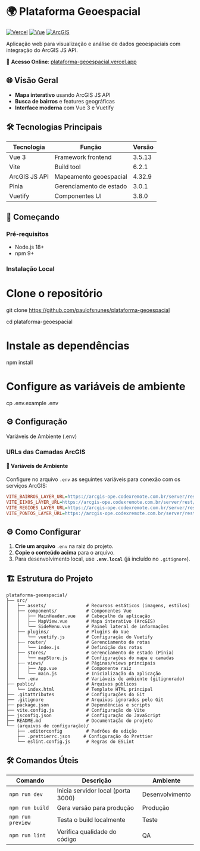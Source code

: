 # 🌍 Plataforma Geoespacial

[![Vercel](https://img.shields.io/badge/Deployed_on-Vercel-000000?logo=vercel)](https://plataforma-geoespacial.vercel.app/)
[![Vue](https://img.shields.io/badge/Vue-3.3-4FC08D?logo=vue.js)](https://vuejs.org/)
[![ArcGIS](https://img.shields.io/badge/ArcGIS_API-4.28-2C7AB5?logo=esri)](https://developers.arcgis.com/javascript/)

Aplicação web para visualização e análise de dados geoespaciais com integração do ArcGIS JS API.

🔗 **Acesso Online**: [plataforma-geoespacial.vercel.app](https://plataforma-geoespacial.vercel.app/)

## 🌐 Visão Geral

- **Mapa interativo** usando ArcGIS JS API  
- **Busca de bairros** e features geográficas  
- **Interface moderna** com Vue 3 e Vuetify  

## 🛠️ Tecnologias Principais

| Tecnologia       | Função                                | Versão   |
|------------------|---------------------------------------|----------|
| Vue 3            | Framework frontend                    | 3.5.13   |
| Vite             | Build tool                            | 6.2.1    |
| ArcGIS JS API    | Mapeamento geoespacial                | 4.32.9   |
| Pinia            | Gerenciamento de estado               | 3.0.1    |
| Vuetify          | Componentes UI                        | 3.8.0    |

## 🚀 Começando

### Pré-requisitos
- Node.js 18+
- npm 9+

### Instalação Local

# Clone o repositório
git clone https://github.com/paulofsnunes/plataforma-geoespacial

cd plataforma-geoespacial

# Instale as dependências
npm install

# Configure as variáveis de ambiente
cp .env.example .env

## ⚙️ Configuração
Variáveis de Ambiente (.env)

### URLs das Camadas ArcGIS
#### 🔧 Variáveis de Ambiente
Configure no arquivo `.env` as seguintes variáveis para conexão com os serviços ArcGIS:
```ini
VITE_BAIRROS_LAYER_URL=https://arcgis-ope.codexremote.com.br/server/rest/services/Hosted/Camadas_Teste/FeatureServer/4
VITE_EIXOS_LAYER_URL=https://arcgis-ope.codexremote.com.br/server/rest/services/Hosted/Camadas_Teste/FeatureServer/2
VITE_REGIOES_LAYER_URL=https://arcgis-ope.codexremote.com.br/server/rest/services/Hosted/Camadas_Teste/FeatureServer/3
VITE_PONTOS_LAYER_URL=https://arcgis-ope.codexremote.com.br/server/rest/services/Hosted/Camadas_Teste/FeatureServer/1
```

## ⚙️ Como Configurar

1. **Crie um arquivo** `.env` na raiz do projeto.  
2. **Copie o conteúdo acima** para o arquivo.  
3. Para desenvolvimento local, use **`.env.local`** (já incluído no `.gitignore`).  


## 🏗️ Estrutura do Projeto
```plaintext
plataforma-geoespacial/
├── src/
│   ├── assets/               # Recursos estáticos (imagens, estilos)
│   ├── components/           # Componentes Vue
│   │   ├── MainHeader.vue    # Cabeçalho da aplicação
│   │   ├── MapView.vue       # Mapa interativo (ArcGIS)
│   │   └── SideMenu.vue      # Painel lateral de informações
│   ├── plugins/              # Plugins do Vue
│   │   └── vuetify.js        # Configuração do Vuetify
│   ├── router/               # Gerenciamento de rotas
│   │   └── index.js          # Definição das rotas
│   ├── stores/               # Gerenciamento de estado (Pinia)
│   │   └── mapStore.js       # Configurações do mapa e camadas
│   ├── views/                # Páginas/views principais
│   │   ├── App.vue           # Componente raiz
│   │   └── main.js           # Inicialização da aplicação
│   └── .env                  # Variáveis de ambiente (gitignorado)
├── public/                   # Arquivos públicos
│   └── index.html            # Template HTML principal
├── .gitattributes            # Configurações do Git
├── .gitignore                # Arquivos ignorados pelo Git
├── package.json              # Dependências e scripts
├── vite.config.js            # Configuração do Vite
├── jsconfig.json             # Configuração do JavaScript
├── README.md                 # Documentação do projeto
└── (arquivos de configuração)/
    ├── .editorconfig         # Padrões de edição
    ├── .prettierrc.json     # Configuração do Prettier
    └── eslint.config.js      # Regras do ESLint
```

## 🛠️ Comandos Úteis

| Comando           | Descrição                          | Ambiente        |
|-------------------|------------------------------------|-----------------|
| `npm run dev`     | Inicia servidor local (porta 3000) | Desenvolvimento |
| `npm run build`   | Gera versão para produção          | Produção        |
| `npm run preview` | Testa o build localmente           | Teste           |
| `npm run lint`    | Verifica qualidade do código       | QA              |



